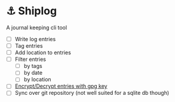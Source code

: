 # ⚓ Shiplog
A journal keeping cli tool

- [ ] Write log entries
- [ ] Tag entries
- [ ] Add location to entries
- [ ] Filter entries
    + [ ] by tags
    + [ ] by date
    + [ ] by location
- [ ] [Encrypt/Decrypt entries with gpg key](https://www.sqlite.org/see/doc/release/www/readme.wiki)
- [ ] Sync over git repository (not well suited for a sqlite db though)
